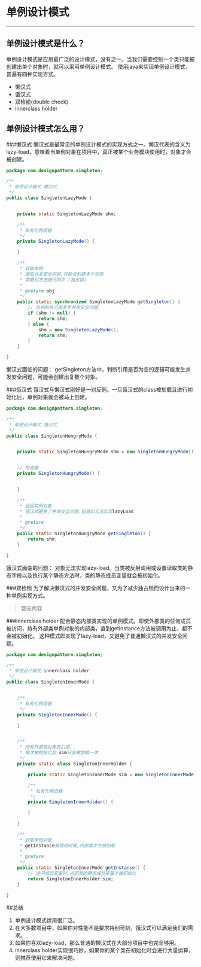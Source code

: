 # 单例设计模式


---

## 单例设计模式是什么？
单例设计模式是应用最广泛的设计模式，没有之一。当我们需要控制一个类只能被创建出单个对象时，就可以采用单例设计模式。
使用java来实现单例设计模式，普遍有四种实现方式。

 - 懒汉式
 - 饿汉式
 - 双检锁(double check)
 - innerclass holder

## 单例设计模式怎么用？
###懒汉式
懒汉式是最常见的单例设计模式的实现方式之一。懒汉代表的含义为lazy-load，意味着当单例对象在项目中，真正被某个业务模块使用时，对象才会被创建。
```java
package com.designpattern.singleton;

/**
 * 单例设计模式-懒汉式
 */
public class SingletonLazyMode {


    private static SingletonLazyMode shm;

    /**
     * 私有化构造器
     */
    private SingletonLazyMode() {

    }

    /**
     * 获取单例
     * 面临并发安全问题,可能会创建多个实例
     * 需要对方法进行同步.(独占锁)
     *
     * @return obj
     */
    public static synchronized SingletonLazyMode getSingleton() {
        // 在判断处可能发生并发安全问题.
        if (shm != null) {
            return shm;
        } else {
            shm = new SingletonLazyMode();
            return shm;
        }
    }

}
```
懒汉式面临的问题：
getSingleton方法中，判断引用是否为空的逻辑可能发生并发安全问题，可能会创建出复数个对象。

###饿汉式
饿汉式与懒汉式刚好是一对反例。一旦饿汉式的class被加载且进行初始化后，单例对象就会被马上创建。
```java
package com.designpattern.singleton;

/**
 * 单例设计模式-饿汉式
 */
public class SingletonHungryMode {


    private static SingletonHungryMode shm = new SingletonHungryMode();


    // 构造器
    private SingletonHungryMode() {


    }

    /**
     * 返回实例对象
     * 饿汉式避免了并发安全问题,但是却无法实现lazyLoad
     *
     * @return
     */
    public static SingletonHungryMode getSingleton() {
        return shm;
    }

}

```
饿汉式面临的问题：
对象无法实现lazy-load。当类被反射调用或设置读取类的静态字段以及执行某个静态方法时，类的静态成员变量就会被初始化。

###双检锁
为了解决懒汉式的并发安全问题，又为了减少独占锁而设计出来的一种单例实现方式。
>暂无内容

###innerclass holder
配合静态内部类实现的单例模式。即使外部类的任何成员被访问，持有外部类单例对象的内部类，直到getInstance方法被调用为止，都不会被初始化。
这种模式即实现了lazy-load，又避免了普通懒汉式的并发安全问题。
```java
package com.designpattern.singleton;

/**
 * 单例设计模式-innerclass holder
 */
public class SingletonInnerMode {


    /**
     * 私有化构造器
     */
    private SingletonInnerMode() {

    }


    /**
     * 持有外部类对象的引用.
     * 每次被初始化后,sim只会被加载一次.
     */
    private static class SingletonInnerHolder {

        private static SingletonInnerMode sim = new SingletonInnerMode();

        /**
         * 私有化构造器
         */
        private SingletonInnerHolder() {

        }

    }

    /**
     * 获取单例对象.
     * getInstance被调用时候,内部类才会被加载
     *
     * @return
     */
    public static SingletonInnerMode getInstanse() {
        // 访问成员变量时,内部类的静态成员变量才被初始化
        return SingletonInnerHolder.sim;
    }

}


```

##总结
1. 单例设计模式运用很广泛。
2. 在大多数项目中，如果你对性能不是要求特别苛刻，饿汉式可以满足我们的需求。
3. 如果你喜欢lazy-load，那么普通的懒汉式在大部分项目中也完全够用。
4. innerclass holder实现很巧妙，如果你的某个类在初始化时会进行大量运算，则推荐使用它来解决问题。



